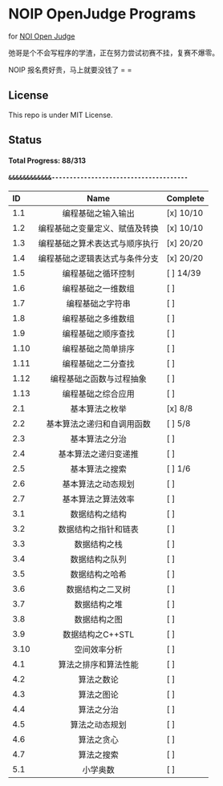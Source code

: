 # NOIP OpenJudge Programs

for [NOI Open Judge](http://noi.openjudge.cn/)

弛哥是个不会写程序的学渣，正在努力尝试初赛不挂，复赛不爆零。

NOIP 报名费好贵，马上就要没钱了 = =

## License

This repo is under MIT License.

## Status

#### Total Progress: 88/313
#### `&&&&&&&&&&&&--------------------------------------`

 ID  | Name                              | Complete
:---- | :---------------------------------: | :--------
1.1  | 编程基础之输入输出         |   [x] 10/10
1.2  | 编程基础之变量定义、赋值及转换         | [x] 10/10
1.3  | 编程基础之算术表达式与顺序执行         | [x] 20/20
1.4  | 编程基础之逻辑表达式与条件分支         | [x] 20/20
1.5  | 编程基础之循环控制         | [ ] 14/39
1.6  | 编程基础之一维数组         | [ ]
1.7  | 编程基础之字符串         | [ ]
1.8  | 编程基础之多维数组         | [ ]
1.9  | 编程基础之顺序查找         | [ ]
1.10 | 编程基础之简单排序         | [ ]
1.11 | 编程基础之二分查找         | [ ]
1.12 | 编程基础之函数与过程抽象         | [ ]
1.13 | 编程基础之综合应用         | [ ]
2.1  | 基本算法之枚举         | [x] 8/8
2.2  | 基本算法之递归和自调用函数         | [ ] 5/8
2.3  | 基本算法之分治         | [ ]
2.4  | 基本算法之递归变递推         | [ ]
2.5  | 基本算法之搜索         | [ ] 1/6
2.6  | 基本算法之动态规划         | [ ]
2.7  | 基本算法之算法效率         | [ ]
3.1  | 数据结构之结构         | [ ]
3.2  | 数据结构之指针和链表         | [ ]
3.3  | 数据结构之栈         | [ ]
3.4  | 数据结构之队列         | [ ]
3.5  | 数据结构之哈希         | [ ]
3.6  | 数据结构之二叉树         | [ ]
3.7  | 数据结构之堆         | [ ]
3.8  | 数据结构之图         | [ ]
3.9  | 数据结构之C++STL         | [ ]
3.10 | 空间效率分析         | [ ]
4.1  | 算法之排序和算法性能         | [ ]
4.2  | 算法之数论         | [ ]
4.3  | 算法之图论         | [ ]
4.4  | 算法之分治         | [ ]
4.5  | 算法之动态规划         | [ ]
4.6  | 算法之贪心         | [ ]
4.7  | 算法之搜索         | [ ]
5.1  | 小学奥数         | [ ]

